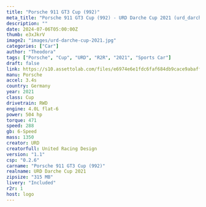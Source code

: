 ```yaml
---
title: "Porsche 911 GT3 Cup (992)"
meta_title: "Porsche 911 GT3 Cup (992) - URD Darche Cup 2021 (urd_darche_cup_2021) by URD"
description: ""
date: 2024-07-06T05:00:00Z
thumb: e3xJkrV
image2: "images/urd-darche-cup-2021.jpg"
categories: ["Car"]
author: "Theodora"
tags: ["Porsche", "Cup", "URD", "R2R", "2021", "Sports Car"]
draft: false
link: https://s10.assettolab.com/files/e6974e6e1fdc6faf684db9cace9abaff/URD_Darche-Cup-2021_v1_1.zip
manu: Porsche
accel: 3.4s
country: Germany
year: 2021
class: Cup
drivetrain: RWD
engine: 4.0L flat-6
power: 504 hp
torque: 471 
speed: 288
gb: 6-Speed
mass: 1350
creator: URD
creatorfull: United Racing Design
version: "1.1"
csp: "0.2.6"
carname: "Porsche 911 GT3 Cup (992)"
realname: URD Darche Cup 2021
zipsize: "315 MB"
livery: "Included"
r2r: 1
host: logo
---
```

